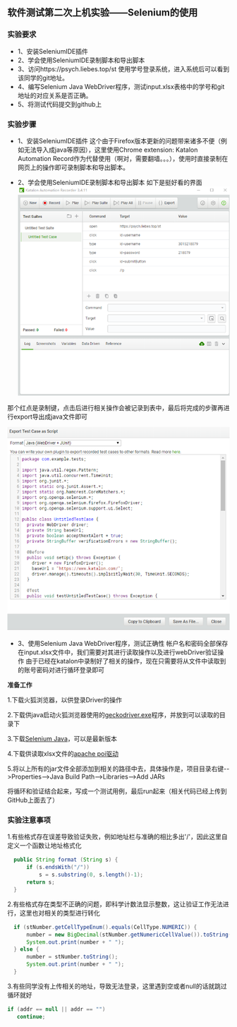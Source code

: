 ## 软件测试第二次上机实验——Selenium的使用
### 实验要求
- 1、安装SeleniumIDE插件
- 2、学会使用SeleniumIDE录制脚本和导出脚本
- 3、访问https://psych.liebes.top/st 使用学号登录系统，进入系统后可以看到该同学的git地址。
- 4、编写Selenium Java WebDriver程序，测试input.xlsx表格中的学号和git地址的对应关系是否正确。
- 5、将测试代码提交到github上

### 实验步骤
- 1、安装SeleniumIDE插件
这个由于Firefox版本更新的问题带来诸多不便（例如无法导入成java等原因），这里使用Chrome extension: Katalon Automation Record作为代替使用（啊对，需要翻墙。。。），使用时直接录制在网页上的操作即可录制脚本和导出脚本。

- 2、学会使用SeleniumIDE录制脚本和导出脚本
如下是挺好看的界面
![](./katalon.png)

那个红点是录制键，点击后进行相关操作会被记录到表中，最后将完成的步骤再进行export导出成java文件即可

![](./export.png)

- 3、使用Selenium Java WebDriver程序，测试正确性
帐户名和密码全部保存在input.xlsx文件中，我们需要对其进行读取操作以及进行webDriver验证操作
由于已经在katalon中录制好了相关的操作，现在只需要将从文件中读取到的账号密码对进行循环登录即可

**准备工作**

1.下载火狐浏览器，以供登录Driver的操作

2.下载供java启动火狐浏览器使用的[geckodriver.exe](https://www.geckodrive.com/)程序，并放到可以读取的目录下

3.下载[Selenium Java](https://www.seleniumhq.org/download/)，可以是最新版本

4.下载供读取xlsx文件的[apache poi驱动](https://poi.apache.org/download.html#POI-3.17)

5.将以上所有的jar文件全部添加到相关的路径中去，具体操作是，项目目录右键-->Properties-->Java Build Path-->Libraries-->Add JARs

将循环和验证结合起来，写成一个测试用例，最后run起来（相关代码已经上传到GitHub上面去了）

### 实验注意事项
1.有些格式存在误差导致验证失败，例如地址栏与准确的相比多出'/'，因此这里自定义一个函数让地址格式化
```java
  public String format (String s) {
	  if (s.endsWith("/"))
    	  s = s.substring(0, s.length()-1);
      return s;
  }
```

2.有些格式存在类型不正确的问题，即科学计数法显示整数，这让验证工作无法进行，这里也对相关的类型进行转化
```java
  if (stNumber.getCellTypeEnum().equals(CellType.NUMERIC)) {
      number = new BigDecimal(stNumber.getNumericCellValue()).toString();
      System.out.print(number + " ");
  } else {
      number = stNumber.toString();
      System.out.print(number + " ");
  }
```

3.有些同学没有上传相关的地址，导致无法登录，这里遇到空或者null的话就跳过循环就好
```java
if (addr == null || addr == "")
   continue;
```
